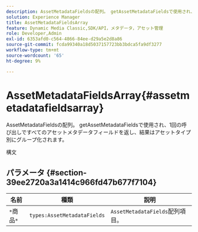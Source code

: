 ```yaml
---
description: AssetMetadataFieldsの配列。 getAssetMetadataFieldsで使用され、1回の呼び出しですべてのアセットメタデータフィールドを返し、結果はアセットタイプ別にグループ化されます。
solution: Experience Manager
title: AssetMetadataFieldsArray
feature: Dynamic Media Classic,SDK/API，メタデータ，アセット管理
role: Developer,Admin
exl-id: 6353afd0-c564-4866-84ee-d29a5e2d8a86
source-git-commit: fcda99340a18d5037157723bb3bdca5fa9df3277
workflow-type: tm+mt
source-wordcount: '65'
ht-degree: 9%

---
```


# AssetMetadataFieldsArray{#assetmetadatafieldsarray}

AssetMetadataFieldsの配列。 getAssetMetadataFieldsで使用され、1回の呼び出しですべてのアセットメタデータフィールドを返し、結果はアセットタイプ別にグループ化されます。

構文

## パラメータ {#section-39ee2720a3a1414c966fd47b677f7104}

| 名前 | 種類 | 説明 |
|---|---|---|
| `*`商品`*` | `types:AssetMetadataFields` | `AssetMetadataFields`配列項目。 |
